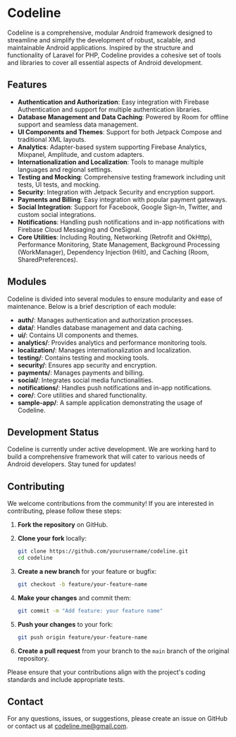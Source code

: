 # Codeline

Codeline is a comprehensive, modular Android framework designed to streamline and simplify the development of robust, scalable, and maintainable Android applications. Inspired by the structure and functionality of Laravel for PHP, Codeline provides a cohesive set of tools and libraries to cover all essential aspects of Android development.

## Features

- **Authentication and Authorization**: Easy integration with Firebase Authentication and support for multiple authentication libraries.
- **Database Management and Data Caching**: Powered by Room for offline support and seamless data management.
- **UI Components and Themes**: Support for both Jetpack Compose and traditional XML layouts.
- **Analytics**: Adapter-based system supporting Firebase Analytics, Mixpanel, Amplitude, and custom adapters.
- **Internationalization and Localization**: Tools to manage multiple languages and regional settings.
- **Testing and Mocking**: Comprehensive testing framework including unit tests, UI tests, and mocking.
- **Security**: Integration with Jetpack Security and encryption support.
- **Payments and Billing**: Easy integration with popular payment gateways.
- **Social Integration**: Support for Facebook, Google Sign-In, Twitter, and custom social integrations.
- **Notifications**: Handling push notifications and in-app notifications with Firebase Cloud Messaging and OneSignal.
- **Core Utilities**: Including Routing, Networking (Retrofit and OkHttp), Performance Monitoring, State Management, Background Processing (WorkManager), Dependency Injection (Hilt), and Caching (Room, SharedPreferences).

## Modules

Codeline is divided into several modules to ensure modularity and ease of maintenance. Below is a brief description of each module:

- **auth/**: Manages authentication and authorization processes.
- **data/**: Handles database management and data caching.
- **ui/**: Contains UI components and themes.
- **analytics/**: Provides analytics and performance monitoring tools.
- **localization/**: Manages internationalization and localization.
- **testing/**: Contains testing and mocking tools.
- **security/**: Ensures app security and encryption.
- **payments/**: Manages payments and billing.
- **social/**: Integrates social media functionalities.
- **notifications/**: Handles push notifications and in-app notifications.
- **core/**: Core utilities and shared functionality.
- **sample-app/**: A sample application demonstrating the usage of Codeline.

## Development Status

Codeline is currently under active development. We are working hard to build a comprehensive framework that will cater to various needs of Android developers. Stay tuned for updates!

## Contributing

We welcome contributions from the community! If you are interested in contributing, please follow these steps:

1. **Fork the repository** on GitHub.
2. **Clone your fork** locally:

    ```bash
    git clone https://github.com/yourusername/codeline.git
    cd codeline
    ```

3. **Create a new branch** for your feature or bugfix:

    ```bash
    git checkout -b feature/your-feature-name
    ```

4. **Make your changes** and commit them:

    ```bash
    git commit -m "Add feature: your feature name"
    ```

5. **Push your changes** to your fork:

    ```bash
    git push origin feature/your-feature-name
    ```

6. **Create a pull request** from your branch to the `main` branch of the original repository.

Please ensure that your contributions align with the project's coding standards and include appropriate tests.

## Contact

For any questions, issues, or suggestions, please create an issue on GitHub or contact us at [codeline.me@gmail.com](mailto:codeline.me@gmail.com).

